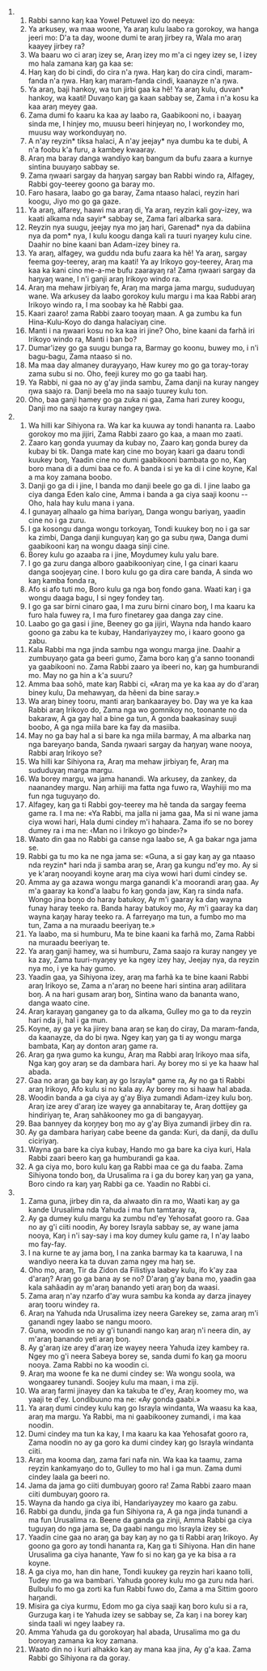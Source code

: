 <ol>
  <li>
    <ol>
      <li>Rabbi sanno kaŋ kaa Yowel Petuwel izo do neeya:</li>
      <li>Ya arkusey, wa maa woone, Ya araŋ kulu laabo ra gorokoy, wa hanga jeeri mo: D'a ta day, woone dumi te araŋ jirbey ra, Wala mo araŋ kaayey jirbey ra?</li>
      <li>Wa baaru wo ci araŋ izey se, Araŋ izey mo m'a ci ngey izey se, I izey mo hala zamana kaŋ ga kaa se:</li>
      <li>Haŋ kaŋ do bi cindi, do cira n'a ŋwa. Haŋ kaŋ do cira cindi, maram-fanda n'a ŋwa. Haŋ kaŋ maram-fanda cindi, kaanayze n'a ŋwa.</li>
      <li>Ya araŋ, baji hankoy, wa tun jirbi gaa ka hẽ! Ya araŋ kulu, duvan* hankoy, wa kaati! Duvaŋo kaŋ ga kaan sabbay se, Zama i n'a kosu ka kaa araŋ meyey gaa.</li>
      <li>Zama dumi fo kaaru ka kaa ay laabo ra, Gaabikooni no, i baayaŋ sinda me, I hinjey mo, muusu beeri hinjeyaŋ no, I workondey mo, muusu way workonduyaŋ no.</li>
      <li>A n'ay reyzin* tiksa halaci, A n'ay jeejay* nya dumbu ka te dubi, A n'a foobu k'a furu, a kambey kwaaray.</li>
      <li>Araŋ ma baray danga wandiyo kaŋ bangum da bufu zaara a kurnye sintina buuyaŋo sabbay se.</li>
      <li>Zama ŋwaari sargay da haŋyaŋ sargay ban Rabbi windo ra, Alfagey, Rabbi goy-teerey goono ga baray mo.</li>
      <li>Faro hasara, laabo go ga baray, Zama ntaaso halaci, reyzin hari koogu, Jiyo mo go ga gaze.</li>
      <li>Ya araŋ, alfarey, haawi ma araŋ di, Ya araŋ, reyzin kali goy-izey, wa kaati alkama nda sayir* sabbay se, Zama fari albarka sara.</li>
      <li>Reyzin nya suugu, jeejay nya mo jaŋ hari, Garenad* nya da dabiina nya da pom* nya, I kulu koogu danga kali ra tuuri nyaŋey kulu cine. Daahir no bine kaani ban Adam-izey biney ra.</li>
      <li>Ya araŋ, alfagey, wa guddu nda bufu zaara ka hẽ! Ya araŋ, sargay feema goy-teerey, araŋ ma kaati! Ya ay Irikoyo goy-teerey, Araŋ ma kaa ka kani cino me-a-me bufu zaarayaŋ ra! Zama ŋwaari sargay da haŋyaŋ wane, I n'i ganji araŋ Irikoyo windo ra.</li>
      <li>Araŋ ma mehaw jirbiyaŋ fe, Araŋ ma marga jama margu, sududuyaŋ wane. Wa arkusey da laabo gorokoy kulu margu i ma kaa Rabbi araŋ Irikoyo windo ra, I ma soobay ka hẽ Rabbi gaa.</li>
      <li>Kaari zaaro! zama Rabbi zaaro tooyaŋ maan. A ga zumbu ka fun Hina-Kulu-Koyo do danga halaciyaŋ cine.</li>
      <li>Manti i na ŋwaari kosu no ka kaa iri jine? Oho, bine kaani da farhã iri Irikoyo windo ra, Manti i ban bo?</li>
      <li>Dumar'izey go ga suugu bunga ra, Barmay go koonu, buwey mo, i n'i bagu-bagu, Zama ntaaso si no.</li>
      <li>Ma maa day almaney durayyaŋo, Haw kurey mo go ga toray-toray zama subu si no. Oho, feeji kurey mo go ga taabi haŋ.</li>
      <li>Ya Rabbi, ni gaa no ay g'ay jinda sambu, Zama danji na kuray nangey ŋwa saajo ra. Danji beela mo na saajo tuurey kulu ton.</li>
      <li>Oho, baa ganji hamey go ga zuka ni gaa, Zama hari zurey koogu, Danji mo na saajo ra kuray nangey ŋwa.</li>
    </ol>
  </li>
  <li>
    <ol>
      <li>Wa hilli kar Sihiyona ra. Wa kar ka kuuwa ay tondi hananta ra. Laabo gorokoy mo ma jijiri, Zama Rabbi zaaro go kaa, a maan mo zaati.</li>
      <li>Zaaro kaŋ gonda yuumay da kubay no, Zaaro kaŋ gonda burey da kubay bi tik. Danga mate kaŋ cine mo boyaŋ kaari ga daaru tondi kuukey boŋ, Yaadin cine no dumi gaabikooni bambata go no, Kaŋ boro mana di a dumi baa ce fo. A banda i si ye ka di i cine koyne, Kal a ma koy zamana boobo.</li>
      <li>Danji go ga di i jine, I banda mo danji beele go ga di. I jine laabo ga ciya danga Eden kalo cine, Amma i banda a ga ciya saaji koonu -- Oho, hala hay kulu mana i yana.</li>
      <li>I gunayaŋ alhaalo ga hima bariyaŋ, Danga wongu bariyaŋ, yaadin cine no i ga zuru.</li>
      <li>I ga kosongu danga wongu torkoyaŋ, Tondi kuukey boŋ no i ga sar ka zimbi, Danga danji kunguyaŋ kaŋ go ga subu ŋwa, Danga dumi gaabikooni kaŋ na wongu daaga sinji cine.</li>
      <li>Borey kulu go azaaba ra i jine, Moydumey kulu yalu bare.</li>
      <li>I go ga zuru danga alboro gaabikooniyaŋ cine, I ga cinari kaaru danga soojeyaŋ cine. I boro kulu go ga dira care banda, A sinda wo kaŋ kamba fonda ra,</li>
      <li>Afo si afo tuti mo, Boro kulu ga nga boŋ fondo gana. Waati kaŋ i ga wongu daaga bagu, I si ngey fondey taŋ.</li>
      <li>I go ga sar birni cinaro gaa, I ma zuru birni cinaro boŋ, I ma kaaru ka furo hala fuwey ra, I ma furo finetarey gaa danga zay cine.</li>
      <li>Laabo go ga gasi i jine, Beeney go ga jijiri, Wayna nda hando kaaro goono ga zabu ka te kubay, Handariyayzey mo, i kaaro goono ga zabu.</li>
      <li>Kala Rabbi ma nga jinda sambu nga wongu marga jine. Daahir a zumbuyaŋo gata ga beeri gumo, Zama boro kaŋ g'a sanno toonandi ya gaabikooni no. Zama Rabbi zaaro ya ibeeri no, kaŋ ga humburandi mo. May no ga hin a k'a suuru?</li>
      <li>Amma baa sohõ, mate kaŋ Rabbi ci, «Araŋ ma ye ka kaa ay do d'araŋ biney kulu, Da mehawyaŋ, da hẽeni da bine saray.»</li>
      <li>Wa araŋ biney tooru, manti araŋ bankaarayey bo. Day wa ye ka kaa Rabbi araŋ Irikoyo do, Zama nga wo gomnikoy no, toonante no da bakaraw, A ga gay hal a bine ga tun, A gonda baakasinay suuji boobo, A ga nga miila bare ka fay da masiiba.</li>
      <li>May no ga bay hal a si bare ka nga miila barmay, A ma albarka naŋ nga bareyaŋo banda, Sanda ŋwaari sargay da haŋyaŋ wane nooya, Rabbi araŋ Irikoyo se?</li>
      <li>Wa hilli kar Sihiyona ra, Araŋ ma mehaw jirbiyaŋ fe, Araŋ ma sududuyaŋ marga margu.</li>
      <li>Wa borey margu, wa jama hanandi. Wa arkusey, da zankey, da naanandey margu. Naŋ arhiiji ma fatta nga fuwo ra, Wayhiiji mo ma fun nga tuguyaŋo do.</li>
      <li>Alfagey, kaŋ ga ti Rabbi goy-teerey ma hẽ tanda da sargay feema game ra. I ma ne: «Ya Rabbi, ma jalla ni jama gaa, Ma si ni wane jama ciya wowi hari, Hala dumi cindey m'i hahaara. Zama ifo se no borey dumey ra i ma ne: ‹Man no i Irikoyo go binde›?»</li>
      <li>Waato din gaa no Rabbi ga canse nga laabo se, A ga bakar nga jama se.</li>
      <li>Rabbi ga tu mo ka ne nga jama se: «Guna, a si gay kaŋ ay ga ntaaso nda reyzin* hari nda ji samba araŋ se, Araŋ ga kungu nd'ey mo. Ay si ye k'araŋ nooyandi koyne araŋ ma ciya wowi hari dumi cindey se.</li>
      <li>Amma ay ga azawa wongu marga ganandi k'a moorandi araŋ gaa. Ay m'a gaaray ka kond'a laabu fo kaŋ gonda jaw, Kaŋ ra sinda nafa. Wongo jina boŋo do haray batukoy, Ay m'i gaaray ka daŋ wayna funay haray teeko ra. Banda haray batukoy mo, Ay m'i gaaray ka daŋ wayna kaŋay haray teeko ra. A farreyaŋo ma tun, a fumbo mo ma tun, Zama a na muraadu beeriyaŋ te.»</li>
      <li>Ya laabo, ma si humburu, Ma te bine kaani ka farhã mo, Zama Rabbi na muraadu beeriyaŋ te.</li>
      <li>Ya araŋ ganji hamey, wa si humburu, Zama saajo ra kuray nangey ye ka zay, Zama tuuri-nyaŋey ye ka ngey izey hay, Jeejay nya, da reyzin nya mo, i ye ka hay gumo.</li>
      <li>Yaadin gaa, ya Sihiyona izey, araŋ ma farhã ka te bine kaani Rabbi araŋ Irikoyo se, Zama a n'araŋ no beene hari sintina araŋ adilitara boŋ. A na hari gusam araŋ boŋ, Sintina wano da bananta wano, danga waato cine.</li>
      <li>Araŋ karayaŋ ganganey ga to da alkama, Gulley mo ga to da reyzin hari nda ji, hal i ga mun.</li>
      <li>Koyne, ay ga ye ka jiirey bana araŋ se kaŋ do ciray, Da maram-fanda, da kaanayze, da do bi ŋwa. Ngey kaŋ yaŋ ga ti ay wongu marga bambata, Kaŋ ay donton araŋ game ra.</li>
      <li>Araŋ ga ŋwa gumo ka kungu, Araŋ ma Rabbi araŋ Irikoyo maa sifa, Nga kaŋ goy araŋ se da dambara hari. Ay borey mo si ye ka haaw hal abada.</li>
      <li>Gaa no araŋ ga bay kaŋ ay go Israyla* game ra, Ay no ga ti Rabbi araŋ Irikoyo, Afo kulu si no kala ay. Ay borey mo si haaw hal abada.</li>
      <li>Woodin banda a ga ciya ay g'ay Biya zumandi Adam-izey kulu boŋ. Araŋ ize arey d'araŋ ize wayey ga annabitaray te, Araŋ dottijey ga hindiriyaŋ te, Araŋ sahãkooney mo ga di bangayyaŋ.</li>
      <li>Baa bannyey da koŋŋey boŋ mo ay g'ay Biya zumandi jirbey din ra.</li>
      <li>Ay ga dambara hariyaŋ cabe beene da ganda: Kuri, da danji, da dullu ciciriyaŋ.</li>
      <li>Wayna ga bare ka ciya kubay, Hando mo ga bare ka ciya kuri, Hala Rabbi zaari beero kaŋ ga humburandi ga kaa.</li>
      <li>A ga ciya mo, boro kulu kaŋ ga Rabbi maa ce ga du faaba. Zama Sihiyona tondo boŋ, da Urusalima ra i ga du borey kaŋ yaŋ ga yana, Boro cindo ra kaŋ yaŋ Rabbi ga ce. Yaadin no Rabbi ci.</li>
    </ol>
  </li>
  <li>
    <ol>
      <li>Zama guna, jirbey din ra, da alwaato din ra mo, Waati kaŋ ay ga kande Urusalima nda Yahuda i ma fun tamtaray ra,</li>
      <li>Ay ga dumey kulu margu ka zumbu nd'ey Yehosafat gooro ra. Gaa no ay g'i ciiti noodin, Ay borey Israyla sabbay se, ay wane jama nooya, Kaŋ i n'i say-say i ma koy dumey kulu game ra, I n'ay laabo mo fay-fay.</li>
      <li>I na kurne te ay jama boŋ, I na zanka barmay ka ta kaaruwa, I na wandiyo neera ka ta duvan zama ngey ma haŋ se.</li>
      <li>Oho mo, araŋ, Tir da Zidon da Filistiya laabey kulu, ifo k'ay zaa d'araŋ? Araŋ go ga bana ay se no? D'araŋ g'ay bana mo, yaadin gaa kala sahãadin ay m'araŋ banando yeti araŋ boŋ da waasi.</li>
      <li>Zama araŋ n'ay nzarfo d'ay wura sambu ka konda ay darza jinayey araŋ tooru windey ra.</li>
      <li>Araŋ na Yahuda nda Urusalima izey neera Garekey se, zama araŋ m'i ganandi ngey laabo se nangu mooro.</li>
      <li>Guna, woodin se no ay g'i tunandi nango kaŋ araŋ n'i neera din, ay m'araŋ banando yeti araŋ boŋ.</li>
      <li>Ay g'araŋ ize arey d'araŋ ize wayey neera Yahuda izey kambey ra. Ngey mo g'i neera Sabeya borey se, sanda dumi fo kaŋ ga mooru nooya. Zama Rabbi no ka woodin ci.</li>
      <li>Araŋ ma woone fe ka ne dumi cindey se: Wa wongu soola, wa wongaarey tunandi. Soojey kulu ma maan, i ma ziji.</li>
      <li>Wa araŋ farmi jinayey dan ka takuba te d'ey, Araŋ koomey mo, wa yaaji te d'ey. Londibuuno ma ne: «Ay gonda gaabi.»</li>
      <li>Ya araŋ dumi cindey kulu kaŋ go Israyla windanta, Wa waasu ka kaa, araŋ ma margu. Ya Rabbi, ma ni gaabikooney zumandi, i ma kaa noodin.</li>
      <li>Dumi cindey ma tun ka kay, I ma kaaru ka kaa Yehosafat gooro ra, Zama noodin no ay ga goro ka dumi cindey kaŋ go Israyla windanta ciiti.</li>
      <li>Araŋ ma kooma daŋ, zama fari nafa nin. Wa kaa ka taamu, zama reyzin kankamyaŋo do to, Gulley to mo hal i ga mun. Zama dumi cindey laala ga beeri no.</li>
      <li>Jama da jama go ciiti dumbuyaŋ gooro ra! Zama Rabbi zaaro maan ciiti dumbuyaŋ gooro ra.</li>
      <li>Wayna da hando ga ciya ibi, Handariyayzey mo kaaro ga zabu.</li>
      <li>Rabbi ga dundu, jinda ga fun Sihiyona ra, A ga nga jinda tunandi a ma fun Urusalima ra. Beene da ganda ga zinji, Amma Rabbi ga ciya tuguyaŋ do nga jama se, Da gaabi nangu mo Israyla izey se.</li>
      <li>Yaadin cine gaa no araŋ ga bay kaŋ ay no ga ti Rabbi araŋ Irikoyo. Ay goono ga goro ay tondi hananta ra, Kaŋ ga ti Sihiyona. Han din hane Urusalima ga ciya hanante, Yaw fo si no kaŋ ga ye ka bisa a ra koyne.</li>
      <li>A ga ciya mo, han din hane, Tondi kuukey ga reyzin hari kaano tolli, Tudey mo ga wa bambari. Yahuda goorey kulu mo ga zuru nda hari. Bulbulu fo mo ga zorti ka fun Rabbi fuwo do, Zama a ma Sittim gooro haŋandi.</li>
      <li>Misira ga ciya kurmu, Edom mo ga ciya saaji kaŋ boro kulu si a ra, Gurzuga kaŋ i te Yahuda izey se sabbay se, Za kaŋ i na borey kaŋ sinda taali wi ngey laabey ra.</li>
      <li>Amma Yahuda ga du gorokoyaŋ hal abada, Urusalima mo ga du boroyaŋ zamana ka koy zamana.</li>
      <li>Waato din no i kuri alhakko kaŋ ay mana kaa jina, Ay g'a kaa. Zama Rabbi go Sihiyona ra da goray.</li>
    </ol>
  </li>
</ol>